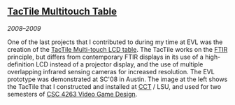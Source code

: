 ## [TacTile Multitouch Table][tactile]

*2008&ndash;2009*

One of the last projects that I contributed to during my time at EVL was the creation of the [TacTile Multi-touch LCD table][tactile]. The TacTile works on the [FTIR][] principle, but differs from contemporary FTIR displays in its use of a high-definition LCD instead of a projector display, and the use of multiple overlapping infrared sensing cameras for increased resolution. The EVL prototype was demonstrated at SC'08 in Austin. The image at the left shows the TacTile that I constructed and installed at [CCT][] / LSU, and used for two semesters of [CSC 4263 Video Game Design][csc4263].

[tactile]: http://www.evl.uic.edu/cavern/tactile/
[ftir]:    http://www.cs.nyu.edu/~jhan/ftirsense/
[cct]:     https://www.cct.lsu.edu/
[csc4263]: courses.html#csc4263
